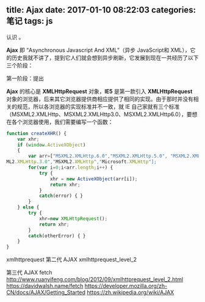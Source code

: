 title: Ajax
date: 2017-01-10 08:22:03
categories: 笔记
tags: js
---
认识  。
<!--more-->
**Ajax** 即 “Asynchronous Javascript And XML”（异步 JavaScript和 XML），它的历史我就不讲了，提到它人们就会想到异步刷新，它发展到现在一共经历了以下三个阶段：

第一阶段：提出

**Ajax** 的核心是 **XMLHttpRequest** 对象，**IE5** 是第一款引入 **XMLHttpRequest** 对象的浏览器，后来其它浏览器提供商相应提供了相同的实现。由于那时并没有相关的规范，所以各浏览器的实现标准并不一致，就 IE 自己家就有三个标准（MSXML2.XMLHttp、MSXML2.XMLHttp3.0、MSXML2.XMLHttp6.0），要想在各个浏览器使用，我们需要编写一个函数：

```javascript
function createXHR() {      
    var xhr;  
    if (window.ActiveXObject)  
    {  
        var arr=["MSXML2.XMLHttp.6.0","MSXML2.XMLHttp.5.0", "MSXML2.XMLHttp.4.0",  
ML2.XMLHttp.3.0","MSXML2.XMLHttp","Microsoft.XMLHttp"];  
        for(var i=0;i<arr.length;i++) {  
            try {  
                xhr = new ActiveXObject(arr[i]);  
                return xhr;  
            }  
            catch(error) { }  
        }  
    } else {  
        try {  
            xhr=new XMLHttpRequest();  
            return xhr;  
        }  
        catch(otherError) { }  
    }   
}   
```

xmlhttprequest
第二代 AJAX
xmlhttprequest_level_2

第三代 AJAX
fetch
http://www.ruanyifeng.com/blog/2012/09/xmlhttprequest_level_2.html
https://davidwalsh.name/fetch
https://developer.mozilla.org/zh-CN/docs/AJAX/Getting_Started
https://zh.wikipedia.org/wiki/AJAX
